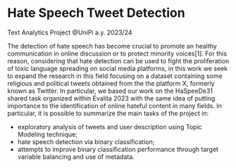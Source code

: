 # Hate Speech Tweet Detection
Text Analytics Project @UniPi a.y. 2023/24

The detection of hate speech has become crucial to promote an healthy communication in online discussion or to protect minority voices[1]. For this reason, considering that hate detection can be used to fight the proliferation of toxic language spreading on social media platforms, in this work we seek to expand the research in this field focusing on a dataset containing some religious and political tweets obtained from the
the platform X, formerly known as Twitter. 
In particular, we based our work on the HaSpeeDe31 shared task organized within Evalita 2023 with the same idea of putting importance to the identification of online hateful content in many fields.
In particular, it is possible to summarize the main tasks of the project in:
- exploratory analysis of tweets and user description using Topic Modeling technique;
- hate speech detection via binary classification;
- attempts to improve binary classification performance through target variable balancing and use of metadata.
